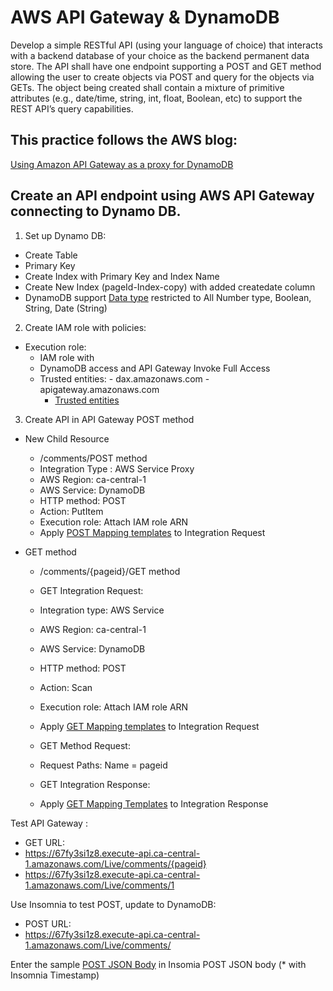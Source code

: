 # AWS API Gateway & DynamoDB 
Develop a simple RESTful API (using your language of choice) that interacts with a backend database of your choice as the backend permanent data store. The API shall have one endpoint supporting a POST and GET method allowing the user to create objects via POST and query for the objects via GETs. The object being created shall contain a mixture of primitive attributes (e.g., date/time, string, int, float, Boolean, etc) to support the REST API’s query capabilities.

## This practice follows the AWS blog: 
[Using Amazon API Gateway as a proxy for DynamoDB](https://aws.amazon.com/blogs/compute/using-amazon-api-gateway-as-a-proxy-for-dynamodb/)

## Create an API endpoint using AWS API Gateway connecting to Dynamo DB. 

1. Set up Dynamo DB: 
- Create Table 
- Primary Key 
- Create Index with Primary Key and Index Name 
- Create New Index (pageId-Index-copy) with added createdate column 
- DynamoDB support [Data type](https://docs.aws.amazon.com/amazondynamodb/latest/developerguide/DynamoDBMapper.DataTypes.html) restricted to All Number type, Boolean, String, Date (String)

2. Create IAM role with policies: 
- Execution role: 
    - IAM role with 
     - DynamoDB access and API Gateway Invoke Full Access
     - Trusted entities: 
      - dax.amazonaws.com
      - apigateway.amazonaws.com
       - [Trusted entities](trust_relationship)

3. Create API in API Gateway 
POST method 
- New Child Resource 
  - /comments/POST method
   - Integration Type : AWS Service Proxy
   - AWS Region: ca-central-1 
   - AWS Service: DynamoDB
   - HTTP method: POST
   - Action: PutItem 
   - Execution role: Attach IAM role ARN 
   - Apply [POST Mapping templates](POST_Mapping_Template) to Integration Request

- GET method     
    -  /comments/{pageid}/GET method    
    - GET Integration Request: 
     - Integration type: AWS Service 
     - AWS Region: ca-central-1 
     - AWS Service: DynamoDB
     - HTTP method: POST
     - Action: Scan 
     - Execution role: Attach IAM role ARN 
     - Apply [GET Mapping templates](GET_Mapping_Template) to Integration Request

    - GET Method Request: 
     - Request Paths: Name = pageid 

    - GET Integration Response:
     - Apply [GET Mapping Templates](GET_Response_Mapping_Template) to Integration Response


Test API Gateway : 
- GET URL: 
 - https://67fy3si1z8.execute-api.ca-central-1.amazonaws.com/Live/comments/{pageid}
 - https://67fy3si1z8.execute-api.ca-central-1.amazonaws.com/Live/comments/1

Use Insomnia to test POST, update to DynamoDB: 
- POST URL: 
 - https://67fy3si1z8.execute-api.ca-central-1.amazonaws.com/Live/comments/

Enter the sample [POST JSON Body](POST_JSON_body) in Insomia POST JSON body
(* with Insomnia Timestamp)

